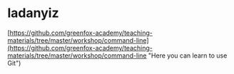 # ladanyiz
[https://github.com/greenfox-academy/teaching-materials/tree/master/workshop/command-line](https://github.com/greenfox-academy/teaching-materials/tree/master/workshop/command-line "Here you can learn to use Git")
